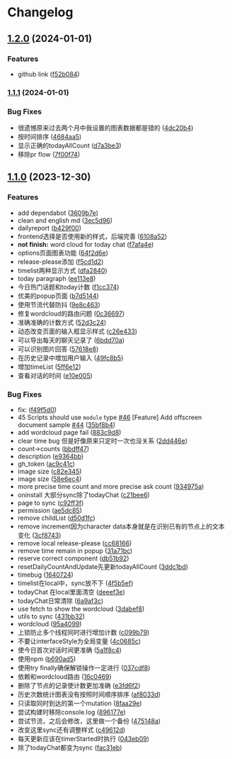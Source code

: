 # Changelog

## [1.2.0](https://www.github.com/14790897/GPT4-Requests-Counter/compare/v1.1.1...v1.2.0) (2024-01-01)


### Features

* github link ([f52b084](https://www.github.com/14790897/GPT4-Requests-Counter/commit/f52b0849e42d866e1c8ee19863224b9030ea6dd9))

### [1.1.1](https://www.github.com/14790897/GPT4-Requests-Counter/compare/v1.1.0...v1.1.1) (2024-01-01)


### Bug Fixes

* 很遗憾原来过去两个月中我设置的图表数据都是错的 ([4dc20b4](https://www.github.com/14790897/GPT4-Requests-Counter/commit/4dc20b475646bb3b14464898d407ac7c96c1983f))
* 按时间排序 ([4684aa5](https://www.github.com/14790897/GPT4-Requests-Counter/commit/4684aa5a0d5d5386c6605bf96045308cc1c98173))
* 显示正确的todayAllCount ([d7a3be3](https://www.github.com/14790897/GPT4-Requests-Counter/commit/d7a3be357763a767af2a51128889b406affdb34c))
* 移除pr flow ([7f00f74](https://www.github.com/14790897/GPT4-Requests-Counter/commit/7f00f74692edd05cc7f8b24f81236c06eb2e889e))

## [1.1.0](https://www.github.com/14790897/GPT4-Requests-Counter/compare/v1.0.1...v1.1.0) (2023-12-30)


### Features

* add dependabot ([3609b7e](https://www.github.com/14790897/GPT4-Requests-Counter/commit/3609b7eeda22ee07945aa5e961598963069b11f9))
* clean and english md ([3ec5d96](https://www.github.com/14790897/GPT4-Requests-Counter/commit/3ec5d96d9a39687debd90b5657af6f79b23b1c6c))
* dailyreport ([b429f00](https://www.github.com/14790897/GPT4-Requests-Counter/commit/b429f00988c891b2a5ac10572e9ed6c5941a8f0a))
* frontend选择是否使用新的样式，后端完善 ([6108a52](https://www.github.com/14790897/GPT4-Requests-Counter/commit/6108a52f741a0a7a0765a2b60820de2a384abf27))
* **not finish:** word cloud for today chat ([f7afa4e](https://www.github.com/14790897/GPT4-Requests-Counter/commit/f7afa4ee260e1c09fddc8b41d4057f5c0a4ba1d4))
* options页面图表功能 ([64f2d6e](https://www.github.com/14790897/GPT4-Requests-Counter/commit/64f2d6e1914e177ce0ac622375f300378236a18d))
* release-please添加 ([f5cd1d2](https://www.github.com/14790897/GPT4-Requests-Counter/commit/f5cd1d2bd06c29a96f233826c78776156978eb2d))
* timelist两种显示方式 ([dfa2840](https://www.github.com/14790897/GPT4-Requests-Counter/commit/dfa28409ab621088ef160194a9812826f5f735d4))
* today paragraph ([ee113e8](https://www.github.com/14790897/GPT4-Requests-Counter/commit/ee113e8cf4fadb32be7e8eb2bd8e8e9c6385955c))
* 今日热门话题和today计数 ([f1cc374](https://www.github.com/14790897/GPT4-Requests-Counter/commit/f1cc3741fa4e33a20cde2bc893282cc3f82480c5))
* 优美的popup页面 ([b7d5144](https://www.github.com/14790897/GPT4-Requests-Counter/commit/b7d5144a1576b2caa316a56487fed4848f656ee0))
* 使用节流代替防抖 ([9e8c463](https://www.github.com/14790897/GPT4-Requests-Counter/commit/9e8c46328e1adfd819f387fbe72d5943ac22a549))
* 修复wordcloud的路由问题 ([0c36697](https://www.github.com/14790897/GPT4-Requests-Counter/commit/0c366970181bb7aaf55913571f3cef680a19b101))
* 准确准确的计数方式 ([52d3c24](https://www.github.com/14790897/GPT4-Requests-Counter/commit/52d3c24683e8760cff4595ebd65a95b82fcd9783))
* 动态改变页面的输入框显示样式 ([c26e433](https://www.github.com/14790897/GPT4-Requests-Counter/commit/c26e43398e2f8bf8d5609868bf73c77bf86419da))
* 可以导出每天的聊天记录了 ([6bdd70a](https://www.github.com/14790897/GPT4-Requests-Counter/commit/6bdd70abc896bf7b1aab50a01f53199f7f6b0f2b))
* 可以识别图片回答 ([57618e8](https://www.github.com/14790897/GPT4-Requests-Counter/commit/57618e8a77dec41be769bc936cc1bc6681668add))
* 在历史记录中增加用户输入 ([49fc8b5](https://www.github.com/14790897/GPT4-Requests-Counter/commit/49fc8b540e62782804bcc1b2082506f2acaefbfa))
* 增加timeList ([5ff6e12](https://www.github.com/14790897/GPT4-Requests-Counter/commit/5ff6e12070b215460a5751ce2cde9bd2233d72f3))
* 查看对话的时间 ([e10e005](https://www.github.com/14790897/GPT4-Requests-Counter/commit/e10e005eb44d1bfdb092ff392af00c6ab61caef5))


### Bug Fixes

* fix:  ([f49f5d0](https://www.github.com/14790897/GPT4-Requests-Counter/commit/f49f5d08caea775765ce5e43a6917e8a8552e800))
* 45 Scripts should use `module` type [#46](https://www.github.com/14790897/GPT4-Requests-Counter/issues/46) [Feature] Add offscreen document sample [#44](https://www.github.com/14790897/GPT4-Requests-Counter/issues/44) ([35bf8b4](https://www.github.com/14790897/GPT4-Requests-Counter/commit/35bf8b4c3fe808ec9f372724c6f258c85187ad4f))
* add wordcloud page fail ([883c9d8](https://www.github.com/14790897/GPT4-Requests-Counter/commit/883c9d8e93983012d5521f9b3a4b4d005ae8e7a2))
* clear time bug 但是好像原来只定时一次也没关系 ([2dd446e](https://www.github.com/14790897/GPT4-Requests-Counter/commit/2dd446e7598257383d5b7bcc3458eceba7779bb2))
* count->counts ([bbdff47](https://www.github.com/14790897/GPT4-Requests-Counter/commit/bbdff47bfae790d53e65029b767d002e2b980eb0))
* description ([e9364bb](https://www.github.com/14790897/GPT4-Requests-Counter/commit/e9364bb7d506942d71056ebaf2f286056cbcd4b8))
* gh_token ([ac9c41c](https://www.github.com/14790897/GPT4-Requests-Counter/commit/ac9c41cd263e00459b5ab7adecd2627ffc7293e7))
* image size ([c82e345](https://www.github.com/14790897/GPT4-Requests-Counter/commit/c82e345396a0b84f1361294ba4b53dd443168997))
* image size ([58e6ec4](https://www.github.com/14790897/GPT4-Requests-Counter/commit/58e6ec42fc1594d72b3735ec1de97fc6a4be3bae))
* more precise time count and more precise ask count ([934975a](https://www.github.com/14790897/GPT4-Requests-Counter/commit/934975a16a7eb89776e16e853aab0b9cf8889ee9))
* oninstall 大部分sync除了todayChat ([c21bee6](https://www.github.com/14790897/GPT4-Requests-Counter/commit/c21bee62d19ab022bb8e6367bc741731e23a5c82))
* page to sync ([c92ff3f](https://www.github.com/14790897/GPT4-Requests-Counter/commit/c92ff3f8d6015d950e4c3a07870cd62fa1498470))
* permission ([ae5dc85](https://www.github.com/14790897/GPT4-Requests-Counter/commit/ae5dc85ac57011665255ca2dec500565465c35eb))
* remove childList ([d50d1fc](https://www.github.com/14790897/GPT4-Requests-Counter/commit/d50d1fc1b5748c145e84645d8bfc303cb74ffd85))
* remove increment因为character data本身就是在识别已有的节点上的文本变化 ([3cf8743](https://www.github.com/14790897/GPT4-Requests-Counter/commit/3cf8743878c8474be9f3a8e230b7ca6b165006d2))
* remove local release-please ([cc68166](https://www.github.com/14790897/GPT4-Requests-Counter/commit/cc68166c47ca6ce0d1b8d6fb121e5c912bbf8833))
* remove time remain in popup ([31a71bc](https://www.github.com/14790897/GPT4-Requests-Counter/commit/31a71bc6fc02b9af12bb2541035e8c6003572649))
* reserve correct component ([db51b92](https://www.github.com/14790897/GPT4-Requests-Counter/commit/db51b92c1a2d9add20e7fcfd58c1b9530ee3e159))
* resetDailyCountAndUpdate先更新todayAllCount ([3ddc1bd](https://www.github.com/14790897/GPT4-Requests-Counter/commit/3ddc1bdae61a60c13ab62d16f50b437b63a3897d))
* timebug ([1640724](https://www.github.com/14790897/GPT4-Requests-Counter/commit/1640724c8325297142c423d4eff34b9ba9788e9d))
* timelist在local中，sync放不下 ([4f5b5ef](https://www.github.com/14790897/GPT4-Requests-Counter/commit/4f5b5efd95a639f303e9de2010188c265d6bab0c))
* todayChat 在local里面清空 ([deeef3e](https://www.github.com/14790897/GPT4-Requests-Counter/commit/deeef3e9e74e5ebbd020ffae85662fbe8129abcd))
* todayChat日常清除 ([6a9af3c](https://www.github.com/14790897/GPT4-Requests-Counter/commit/6a9af3c45d562542964b15384fc5418176e38592))
* use fetch to show the wordcloud ([3dabef8](https://www.github.com/14790897/GPT4-Requests-Counter/commit/3dabef8f5615732823571b5de0014399507964ee))
* utils to sync ([431bb32](https://www.github.com/14790897/GPT4-Requests-Counter/commit/431bb32fd8c9ace9cbba31b69f108edf42823f08))
* wordcloud ([95a4099](https://www.github.com/14790897/GPT4-Requests-Counter/commit/95a4099ce3abc59b5e08481ba87b8e2e3038553f))
* 上锁防止多个线程同时进行增加计数 ([c099b79](https://www.github.com/14790897/GPT4-Requests-Counter/commit/c099b7999732ae84fb5a1b74b7217a264a270fba))
* 不要让interfaceStyle为全局变量 ([4c0685c](https://www.github.com/14790897/GPT4-Requests-Counter/commit/4c0685cc6e93b1ac5c23647cff9b8a331f2a4a15))
* 使今日首次对话时间更准确 ([5a1f8c4](https://www.github.com/14790897/GPT4-Requests-Counter/commit/5a1f8c41a0896dd5730ac42e60cca4b7466374a1))
* 使用npm ([b690ad5](https://www.github.com/14790897/GPT4-Requests-Counter/commit/b690ad560cd26cd2316924d5c684d4c1a1a71f06))
* 使用try finally确保解锁操作一定进行 ([037cdf8](https://www.github.com/14790897/GPT4-Requests-Counter/commit/037cdf833729844957020030f7a3e5da1e1ee1f5))
* 依赖和wordcloud路由 ([16c0469](https://www.github.com/14790897/GPT4-Requests-Counter/commit/16c046965d2abda9bde8a546a4eb66e58ef02a03))
* 删除了节点的记录使计数更加准确 ([e3fd6f2](https://www.github.com/14790897/GPT4-Requests-Counter/commit/e3fd6f26b9c72c1f3ca95e7ac4b2ca7f173dc4ea))
* 历史次数统计图表没有按照时间顺序排序 ([af8033d](https://www.github.com/14790897/GPT4-Requests-Counter/commit/af8033d326a34d4e42ade62e84e58f0c667cb2b3))
* 只读取同时到达的第一个mutation ([8faa29e](https://www.github.com/14790897/GPT4-Requests-Counter/commit/8faa29ecd7aef525c3bfdc297ddd0608bd61f7af))
* 尝试构建时移除console.log ([896177e](https://www.github.com/14790897/GPT4-Requests-Counter/commit/896177ee828943b3dd3cca09ede61ac7c7f9cbd9))
* 尝试节流，之后会修改，这里做一个备份 ([475148a](https://www.github.com/14790897/GPT4-Requests-Counter/commit/475148a3e16c061a2132c65cae0c797f6510af34))
* 改变这里sync还有调整样式 ([c49612d](https://www.github.com/14790897/GPT4-Requests-Counter/commit/c49612d14d55ac8f19c87bbaeb8545e3743e5804))
* 每天更新应该在timerStarted时执行 ([043eb09](https://www.github.com/14790897/GPT4-Requests-Counter/commit/043eb0937f4f3e6a4da0999cd890ec6b65eed619))
* 除了todayChat都变为sync ([fac31eb](https://www.github.com/14790897/GPT4-Requests-Counter/commit/fac31eba7bc252e9f9ee2fe8baa87f850d79f759))
